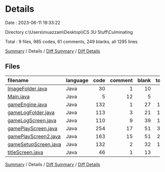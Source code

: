 # Details

Date : 2023-06-11 19:33:22

Directory c:\\Users\\muazzam\\Desktop\\ICS 3U Stuff\\Culminating

Total : 9 files,  985 codes, 61 comments, 249 blanks, all 1295 lines

[Summary](results.md) / Details / [Diff Summary](diff.md) / [Diff Details](diff-details.md)

## Files
| filename | language | code | comment | blank | total |
| :--- | :--- | ---: | ---: | ---: | ---: |
| [ImageFolder.java](/ImageFolder.java) | Java | 30 | 1 | 10 | 41 |
| [Main.java](/Main.java) | Java | 5 | 12 | 5 | 22 |
| [gameEngine.java](/gameEngine.java) | Java | 132 | 1 | 27 | 160 |
| [gameLogFolder.java](/gameLogFolder.java) | Java | 113 | 3 | 21 | 137 |
| [gameLogScreen.java](/gameLogScreen.java) | Java | 110 | 9 | 39 | 158 |
| [gamePlayScreen.java](/gamePlayScreen.java) | Java | 254 | 17 | 51 | 322 |
| [gamePlayScreen2.java](/gamePlayScreen2.java) | Java | 163 | 15 | 51 | 229 |
| [gameSetupScreen.java](/gameSetupScreen.java) | Java | 132 | 2 | 32 | 166 |
| [titleScreen.java](/titleScreen.java) | Java | 46 | 1 | 13 | 60 |

[Summary](results.md) / Details / [Diff Summary](diff.md) / [Diff Details](diff-details.md)